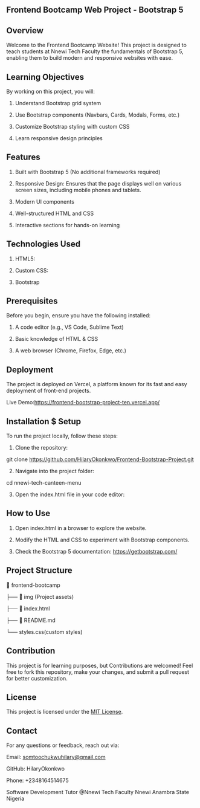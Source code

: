 ## Frontend Bootcamp Web Project - Bootstrap 5

## Overview
Welcome to the Frontend Bootcamp Website! This project is designed to teach students at Nnewi Tech Faculty the fundamentals of Bootstrap 5, enabling them to build modern and responsive websites with ease.

## Learning Objectives
  By working on this project, you will:
1. Understand Bootstrap grid system

2. Use Bootstrap components (Navbars, Cards, Modals, Forms, etc.)

3. Customize Bootstrap styling with custom CSS

4. Learn responsive design principles

## Features
1. Built with Bootstrap 5 (No additional frameworks required)

2. Responsive Design: Ensures that the page displays well on various screen sizes, including mobile phones and tablets.

3. Modern UI components

4. Well-structured HTML and CSS

5. Interactive sections for hands-on learning

## Technologies Used
1. HTML5: 

2. Custom CSS:

3. Bootstrap

## Prerequisites

Before you begin, ensure you have the following installed:

1. A code editor (e.g., VS Code, Sublime Text)

2. Basic knowledge of HTML & CSS

3. A web browser (Chrome, Firefox, Edge, etc.)

## Deployment
The project is deployed on Vercel, a platform known for its fast and easy deployment of front-end projects.

Live Demo:https://frontend-bootstrap-project-ten.vercel.app/

## Installation $ Setup
To run the project locally, follow these steps:

1. Clone the repository:

git clone https://github.com/HilaryOkonkwo/Frontend-Bootstrap-Project.git

2. Navigate into the project folder:

cd nnewi-tech-canteen-menu

3. Open the index.html file in your code editor:


## How to Use
1. Open index.html in a browser to explore the website.

2. Modify the HTML and CSS to experiment with Bootstrap components.

3. Check the Bootstrap 5 documentation: https://getbootstrap.com/

## Project Structure

📁 frontend-bootcamp

 ├── 📁 img (Project assets)

 ├── 📄 index.html

 ├── 📄 README.md

 └── styles.css(custom styles)

## Contribution

This project is for learning purposes, but Contributions are welcomed! Feel free to fork this repository, make your changes, and submit a pull request for better customization.

## License

This project is licensed under the [MIT License](LICENSE).

## Contact

For any questions or feedback, reach out via:

Email: somtoochukwuhilary@gmail.com

GitHub: HilaryOkonkwo

Phone: +2348164514675

Software Development Tutor @Nnewi Tech Faculty Nnewi Anambra State Nigeria


































